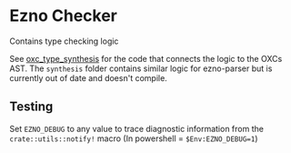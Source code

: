 # Ezno Checker

Contains type checking logic

See [oxc_type_synthesis](https://github.com/Boshen/oxc) for the code that connects the logic to the OXCs AST. The `synthesis` folder contains similar logic for ezno-parser but is currently out of date and doesn't compile.

## Testing

Set `EZNO_DEBUG` to any value to trace diagnostic information from the `crate::utils::notify!` macro (In powershell = `$Env:EZNO_DEBUG=1`)
